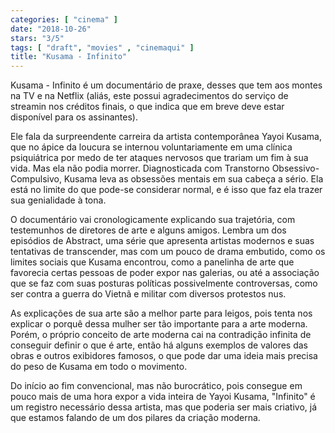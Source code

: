 ```yaml
---
categories: [ "cinema" ]
date: "2018-10-26"
stars: "3/5"
tags: [ "draft", "movies" , "cinemaqui" ]
title: "Kusama - Infinito"
---
```

Kusama - Infinito é um documentário de praxe, desses que tem aos montes
na TV e na Netflix (aliás, este possui agradecimentos do serviço de
streamin nos créditos finais, o que indica que em breve deve estar
disponível para os assinantes).

Ele fala da surpreendente carreira da artista contemporânea Yayoi
Kusama, que no ápice da loucura se internou voluntariamente em uma
clínica psiquiátrica por medo de ter ataques nervosos que trariam um
fim à sua vida. Mas ela não podia morrer. Diagnosticada com Transtorno
Obsessivo-Compulsivo, Kusama leva as obsessões mentais em sua cabeça a
sério. Ela está no limite do que pode-se considerar normal, e é isso
que faz ela trazer sua genialidade à tona.

O documentário vai cronologicamente explicando sua trajetória, com
testemunhos de diretores de arte e alguns amigos. Lembra um dos episódios
de Abstract, uma série que apresenta artistas modernos e suas tentativas
de transcender, mas com um pouco de drama embutido, como os limites
sociais que Kusama encontrou, como a panelinha de arte que favorecia
certas pessoas de poder expor nas galerias, ou até a associação que
se faz com suas posturas políticas possivelmente controversas, como
ser contra a guerra do Vietnã e militar com diversos protestos nus.

As explicações de sua arte são a melhor parte para leigos, pois tenta
nos explicar o porquê dessa mulher ser tão importante para a arte
moderna. Porém, o próprio conceito de arte moderna cai na contradição
infinita de conseguir definir o que é arte, então há alguns exemplos
de valores das obras e outros exibidores famosos, o que pode dar uma
ideia mais precisa do peso de Kusama em todo o movimento.

Do início ao fim convencional, mas não burocrático, pois consegue em
pouco mais de uma hora expor a vida inteira de Yayoi Kusama, "Infinito" é
um registro necessário dessa artista, mas que poderia ser mais criativo,
já que estamos falando de um dos pilares da criação moderna.
